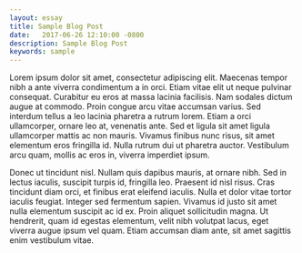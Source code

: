 ```yaml
---
layout: essay
title: Sample Blog Post
date:   2017-06-26 12:10:00 -0800
description: Sample Blog Post
keywords: sample
---
```


Lorem ipsum dolor sit amet, consectetur adipiscing elit. Maecenas tempor nibh a ante viverra condimentum a in orci. Etiam vitae elit ut neque pulvinar consequat. Curabitur eu eros at massa lacinia facilisis. Nam sodales dictum augue at commodo. Proin congue arcu vitae accumsan varius. Sed interdum tellus a leo lacinia pharetra a rutrum lorem. Etiam a orci ullamcorper, ornare leo at, venenatis ante. Sed et ligula sit amet ligula ullamcorper mattis ac non mauris. Vivamus finibus nunc risus, sit amet elementum eros fringilla id. Nulla rutrum dui ut pharetra auctor. Vestibulum arcu quam, mollis ac eros in, viverra imperdiet ipsum.

Donec ut tincidunt nisl. Nullam quis dapibus mauris, at ornare nibh. Sed in lectus iaculis, suscipit turpis id, fringilla leo. Praesent id nisl risus. Cras tincidunt diam orci, et finibus erat eleifend iaculis. Nulla et dolor vitae tortor iaculis feugiat. Integer sed fermentum sapien. Vivamus id justo sit amet nulla elementum suscipit ac id ex. Proin aliquet sollicitudin magna. Ut hendrerit, quam id egestas elementum, velit nibh volutpat lacus, eget viverra augue ipsum vel quam. Etiam accumsan diam ante, sit amet sagittis enim vestibulum vitae.